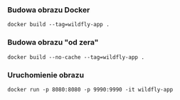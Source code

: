 ### Budowa obrazu Docker

`docker build --tag=wildfly-app .  `

### Budowa obrazu "od zera"

`docker build --no-cache --tag=wildfly-app .`

### Uruchomienie obrazu

`docker run -p 8080:8080 -p 9990:9990 -it wildfly-app`




